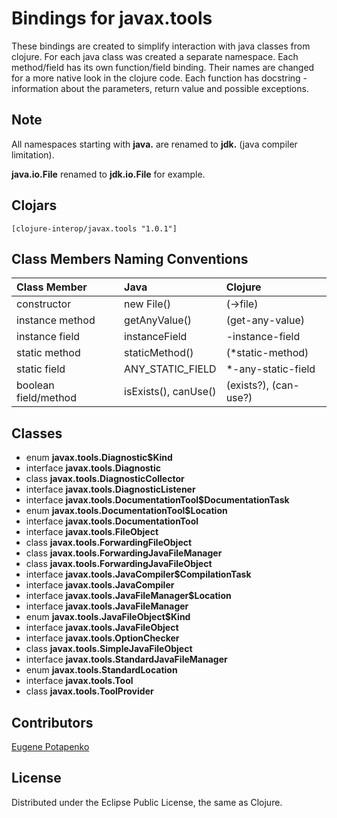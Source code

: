 # Bindings for javax.tools

These bindings are created to simplify interaction with java classes from clojure.
For each java class was created a separate namespace.
Each method/field has its own function/field binding.
Their names are changed for a more native look in the clojure code. Each function has docstring - information about the parameters, return value and possible exceptions.

## Note

All namespaces starting with **java.** are renamed to **jdk.** (java compiler limitation). 

**java.io.File** renamed to **jdk.io.File** for example. 




## Clojars

```
[clojure-interop/javax.tools "1.0.1"]
```

## Class Members Naming Conventions

| Class Member | Java | Clojure |
|:--|:--|:--|
| constructor | new File() | (->file) |
| instance method | getAnyValue() | (get-any-value) |
| instance field | instanceField | -instance-field |
| static method | staticMethod() | (*static-method) |
| static field | ANY_STATIC_FIELD | *-any-static-field |
| boolean field/method | isExists(), canUse() | (exists?), (can-use?) |

## Classes

- enum **javax.tools.Diagnostic$Kind**
- interface **javax.tools.Diagnostic**
- class **javax.tools.DiagnosticCollector**
- interface **javax.tools.DiagnosticListener**
- interface **javax.tools.DocumentationTool$DocumentationTask**
- enum **javax.tools.DocumentationTool$Location**
- interface **javax.tools.DocumentationTool**
- interface **javax.tools.FileObject**
- class **javax.tools.ForwardingFileObject**
- class **javax.tools.ForwardingJavaFileManager**
- class **javax.tools.ForwardingJavaFileObject**
- interface **javax.tools.JavaCompiler$CompilationTask**
- interface **javax.tools.JavaCompiler**
- interface **javax.tools.JavaFileManager$Location**
- interface **javax.tools.JavaFileManager**
- enum **javax.tools.JavaFileObject$Kind**
- interface **javax.tools.JavaFileObject**
- interface **javax.tools.OptionChecker**
- class **javax.tools.SimpleJavaFileObject**
- interface **javax.tools.StandardJavaFileManager**
- enum **javax.tools.StandardLocation**
- interface **javax.tools.Tool**
- class **javax.tools.ToolProvider**

## Contributors

[Eugene Potapenko](https://github.com/potapenko/)

## License

Distributed under the Eclipse Public License, the same as Clojure.
